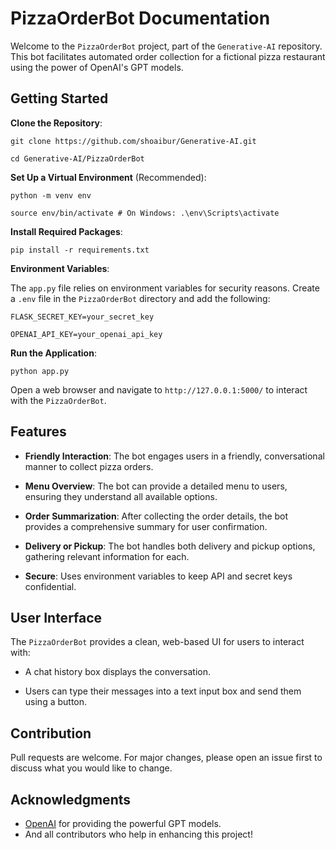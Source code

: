 # PizzaOrderBot Documentation

Welcome to the `PizzaOrderBot` project, part of the `Generative-AI` repository. This bot facilitates automated order collection for a fictional pizza restaurant using the power of OpenAI's GPT models.

## Getting Started

**Clone the Repository**:

    git clone https://github.com/shoaibur/Generative-AI.git

    cd Generative-AI/PizzaOrderBot

**Set Up a Virtual Environment** (Recommended):

    python -m venv env

    source env/bin/activate # On Windows: .\env\Scripts\activate

**Install Required Packages**:

    pip install -r requirements.txt

**Environment Variables**:

The `app.py` file relies on environment variables for security reasons. Create a `.env` file in the `PizzaOrderBot` directory and add the following:

    FLASK_SECRET_KEY=your_secret_key

    OPENAI_API_KEY=your_openai_api_key

**Run the Application**:

    python app.py

Open a web browser and navigate to `http://127.0.0.1:5000/` to interact with the `PizzaOrderBot`.

## Features

- **Friendly Interaction**: The bot engages users in a friendly, conversational manner to collect pizza orders.

- **Menu Overview**: The bot can provide a detailed menu to users, ensuring they understand all available options.

- **Order Summarization**: After collecting the order details, the bot provides a comprehensive summary for user confirmation.

- **Delivery or Pickup**: The bot handles both delivery and pickup options, gathering relevant information for each.

- **Secure**: Uses environment variables to keep API and secret keys confidential.

## User Interface

The `PizzaOrderBot` provides a clean, web-based UI for users to interact with:

- A chat history box displays the conversation.

- Users can type their messages into a text input box and send them using a button.

## Contribution

Pull requests are welcome. For major changes, please open an issue first to discuss what you would like to change.

## Acknowledgments

- [OpenAI](https://www.openai.com/) for providing the powerful GPT models.
- And all contributors who help in enhancing this project!
